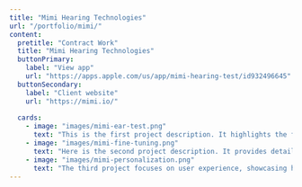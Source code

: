 ```yaml
---
title: "Mimi Hearing Technologies"
url: "/portfolio/mimi/"
content:
  pretitle: "Contract Work"
  title: "Mimi Hearing Technologies"
  buttonPrimary:
    label: "View app"
    url: "https://apps.apple.com/us/app/mimi-hearing-test/id932496645"
  buttonSecondary:
    label: "Client website"
    url: "https://mimi.io/"
    
  cards:
    - image: "images/mimi-ear-test.png"
      text: "This is the first project description. It highlights the features of Project 1 and its benefits."
    - image: "images/mimi-fine-tuning.png"
      text: "Here is the second project description. It provides details about Project 2 and its unique approach."
    - image: "images/mimi-personalization.png"
      text: "The third project focuses on user experience, showcasing how it solves a specific problem."
---
```

